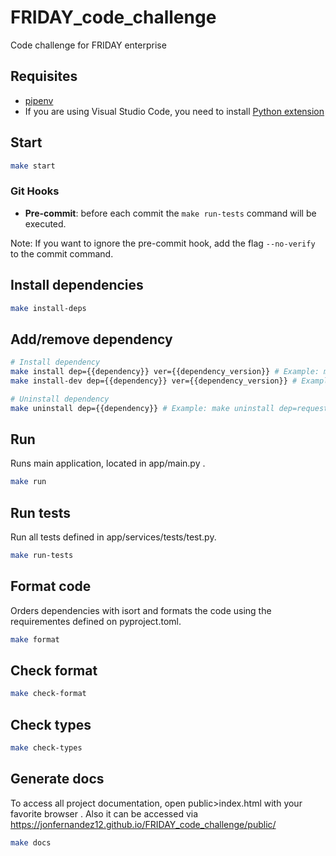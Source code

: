 # FRIDAY_code_challenge
Code challenge for FRIDAY enterprise

## Requisites

- [pipenv](https://pypi.org/project/pipenv/)
- If you are using Visual Studio Code, you need to install [Python extension](https://marketplace.visualstudio.com/items?itemName=ms-python.python)
## Start

```bash
make start
```

### Git Hooks

* **Pre-commit**: before each commit the `make run-tests` command will be executed. 

Note: If you want to ignore the pre-commit hook, add the flag `--no-verify` to the commit command.


## Install dependencies

```bash
make install-deps
```

## Add/remove dependency

```bash
# Install dependency
make install dep={{dependency}} ver={{dependency_version}} # Example: make install dep=requests ver=2.26.0
make install-dev dep={{dependency}} ver={{dependency_version}} # Example: make install-dev dep=requests ver=2.26.0

# Uninstall dependency
make uninstall dep={{dependency}} # Example: make uninstall dep=requests
```

## Run

Runs main application, located in app/main.py .
```bash
make run
```

## Run tests

Run all tests defined in app/services/tests/test.py.
```bash
make run-tests
```

## Format code

Orders dependencies with isort and formats the code using the requirementes defined on pyproject.toml.

```bash
make format
```

## Check format

```bash
make check-format
```

## Check types
```bash
make check-types
```

## Generate docs
To access all project documentation, open public>index.html with your favorite browser . Also it can be accessed via 
https://jonfernandez12.github.io/FRIDAY_code_challenge/public/
```bash
make docs
```
